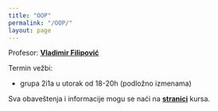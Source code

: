 ```yaml
---
title: "OOP"
permalink: "/OOP/"
layout: page
---
```


Profesor: **[Vladimir Filipović](https://vladofilipovic.github.io/index-en.html)**

Termin vežbi: 
* grupa 2i1a u utorak od 18-20h (podložno izmenama)

Sva obaveštenja i informacije mogu se naći na **[stranici](https://matfoop-i.github.io/OOP/)** kursa.